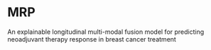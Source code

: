 # MRP
An explainable longitudinal multi-modal fusion model for predicting neoadjuvant therapy response in breast cancer treatment
